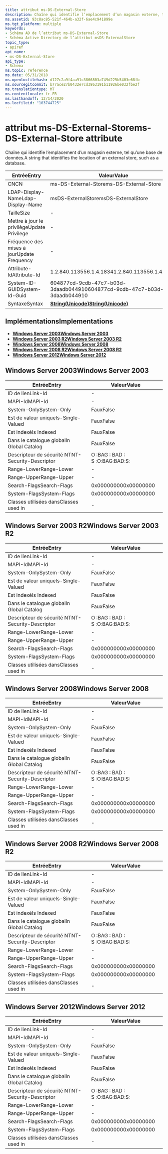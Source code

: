 ```yaml
---
title: attribut ms-DS-External-Store
description: Chaîne qui identifie l’emplacement d’un magasin externe, tel qu’une base de données.
ms.assetid: 93c8ac85-521f-464b-a32f-6ae4c941899e
ms.tgt_platform: multiple
keywords:
- Schéma AD de l’attribut ms-DS-External-Store
- Schéma Active Directory de l’attribut msDS-ExternalStore
topic_type:
- apiref
api_name:
- ms-DS-External-Store
api_type:
- Schema
ms.topic: reference
ms.date: 05/31/2018
ms.openlocfilehash: d127c2a9f4aa91c3866803a749d225b5403e68fb
ms.sourcegitcommit: b77ace27b0432e7cd3863191b11926be032fbe2f
ms.translationtype: MT
ms.contentlocale: fr-FR
ms.lasthandoff: 12/14/2020
ms.locfileid: "103744725"
---
```

# <a name="ms-ds-external-store-attribute"></a><span data-ttu-id="b71a9-105">attribut ms-DS-External-Store</span><span class="sxs-lookup"><span data-stu-id="b71a9-105">ms-DS-External-Store attribute</span></span>

<span data-ttu-id="b71a9-106">Chaîne qui identifie l’emplacement d’un magasin externe, tel qu’une base de données.</span><span class="sxs-lookup"><span data-stu-id="b71a9-106">A string that identifies the location of an external store, such as a database.</span></span>



| <span data-ttu-id="b71a9-107">Entrée</span><span class="sxs-lookup"><span data-stu-id="b71a9-107">Entry</span></span> | <span data-ttu-id="b71a9-108">Valeur</span><span class="sxs-lookup"><span data-stu-id="b71a9-108">Value</span></span> |
|-------------------|---------------------------------------------|
| <span data-ttu-id="b71a9-109">CN</span><span class="sxs-lookup"><span data-stu-id="b71a9-109">CN</span></span>                | <span data-ttu-id="b71a9-110">ms-DS-External-Store</span><span class="sxs-lookup"><span data-stu-id="b71a9-110">ms-DS-External-Store</span></span>                        |
| <span data-ttu-id="b71a9-111">LDAP-Display-Name</span><span class="sxs-lookup"><span data-stu-id="b71a9-111">Ldap-Display-Name</span></span> | <span data-ttu-id="b71a9-112">msDS-ExternalStore</span><span class="sxs-lookup"><span data-stu-id="b71a9-112">msDS-ExternalStore</span></span>                          |
| <span data-ttu-id="b71a9-113">Taille</span><span class="sxs-lookup"><span data-stu-id="b71a9-113">Size</span></span>              | \-                                          |
| <span data-ttu-id="b71a9-114">Mettre à jour le privilège</span><span class="sxs-lookup"><span data-stu-id="b71a9-114">Update Privilege</span></span>  | \-                                          |
| <span data-ttu-id="b71a9-115">Fréquence des mises à jour</span><span class="sxs-lookup"><span data-stu-id="b71a9-115">Update Frequency</span></span>  | \-                                          |
| <span data-ttu-id="b71a9-116">Attribute-Id</span><span class="sxs-lookup"><span data-stu-id="b71a9-116">Attribute-Id</span></span>      | <span data-ttu-id="b71a9-117">1.2.840.113556.1.4.1834</span><span class="sxs-lookup"><span data-stu-id="b71a9-117">1.2.840.113556.1.4.1834</span></span>                     |
| <span data-ttu-id="b71a9-118">System-ID-GUID</span><span class="sxs-lookup"><span data-stu-id="b71a9-118">System-Id-Guid</span></span>    | <span data-ttu-id="b71a9-119">604877cd-9cdb-47c7-b03d-3daadb044910</span><span class="sxs-lookup"><span data-stu-id="b71a9-119">604877cd-9cdb-47c7-b03d-3daadb044910</span></span>        |
| <span data-ttu-id="b71a9-120">Syntaxe</span><span class="sxs-lookup"><span data-stu-id="b71a9-120">Syntax</span></span>            | [<span data-ttu-id="b71a9-121">**String(Unicode)**</span><span class="sxs-lookup"><span data-stu-id="b71a9-121">**String(Unicode)**</span></span>](s-string-unicode.md) |



## <a name="implementations"></a><span data-ttu-id="b71a9-122">Implémentations</span><span class="sxs-lookup"><span data-stu-id="b71a9-122">Implementations</span></span>

-   [<span data-ttu-id="b71a9-123">**Windows Server 2003**</span><span class="sxs-lookup"><span data-stu-id="b71a9-123">**Windows Server 2003**</span></span>](#windows-server-2003)
-   [<span data-ttu-id="b71a9-124">**Windows Server 2003 R2**</span><span class="sxs-lookup"><span data-stu-id="b71a9-124">**Windows Server 2003 R2**</span></span>](#windows-server-2003-r2)
-   [<span data-ttu-id="b71a9-125">**Windows Server 2008**</span><span class="sxs-lookup"><span data-stu-id="b71a9-125">**Windows Server 2008**</span></span>](#windows-server-2008)
-   [<span data-ttu-id="b71a9-126">**Windows Server 2008 R2**</span><span class="sxs-lookup"><span data-stu-id="b71a9-126">**Windows Server 2008 R2**</span></span>](#windows-server-2008-r2)
-   [<span data-ttu-id="b71a9-127">**Windows Server 2012**</span><span class="sxs-lookup"><span data-stu-id="b71a9-127">**Windows Server 2012**</span></span>](#windows-server-2012)

## <a name="windows-server-2003"></a><span data-ttu-id="b71a9-128">Windows Server 2003</span><span class="sxs-lookup"><span data-stu-id="b71a9-128">Windows Server 2003</span></span>



| <span data-ttu-id="b71a9-129">Entrée</span><span class="sxs-lookup"><span data-stu-id="b71a9-129">Entry</span></span> | <span data-ttu-id="b71a9-130">Valeur</span><span class="sxs-lookup"><span data-stu-id="b71a9-130">Value</span></span> |
|------------------------|--------------|
| <span data-ttu-id="b71a9-131">ID de lien</span><span class="sxs-lookup"><span data-stu-id="b71a9-131">Link-Id</span></span>                | \-           |
| <span data-ttu-id="b71a9-132">MAPI-Id</span><span class="sxs-lookup"><span data-stu-id="b71a9-132">MAPI-Id</span></span>                | \-           |
| <span data-ttu-id="b71a9-133">System-Only</span><span class="sxs-lookup"><span data-stu-id="b71a9-133">System-Only</span></span>            | <span data-ttu-id="b71a9-134">Faux</span><span class="sxs-lookup"><span data-stu-id="b71a9-134">False</span></span>        |
| <span data-ttu-id="b71a9-135">Est de valeur unique</span><span class="sxs-lookup"><span data-stu-id="b71a9-135">Is-Single-Valued</span></span>       | <span data-ttu-id="b71a9-136">Faux</span><span class="sxs-lookup"><span data-stu-id="b71a9-136">False</span></span>        |
| <span data-ttu-id="b71a9-137">Est indexé</span><span class="sxs-lookup"><span data-stu-id="b71a9-137">Is Indexed</span></span>             | <span data-ttu-id="b71a9-138">Faux</span><span class="sxs-lookup"><span data-stu-id="b71a9-138">False</span></span>        |
| <span data-ttu-id="b71a9-139">Dans le catalogue global</span><span class="sxs-lookup"><span data-stu-id="b71a9-139">In Global Catalog</span></span>      | <span data-ttu-id="b71a9-140">Faux</span><span class="sxs-lookup"><span data-stu-id="b71a9-140">False</span></span>        |
| <span data-ttu-id="b71a9-141">Descripteur de sécurité NT</span><span class="sxs-lookup"><span data-stu-id="b71a9-141">NT-Security-Descriptor</span></span> | <span data-ttu-id="b71a9-142">O :BAG : BAD : S :</span><span class="sxs-lookup"><span data-stu-id="b71a9-142">O:BAG:BAD:S:</span></span> |
| <span data-ttu-id="b71a9-143">Range-Lower</span><span class="sxs-lookup"><span data-stu-id="b71a9-143">Range-Lower</span></span>            | \-           |
| <span data-ttu-id="b71a9-144">Range-Upper</span><span class="sxs-lookup"><span data-stu-id="b71a9-144">Range-Upper</span></span>            | \-           |
| <span data-ttu-id="b71a9-145">Search-Flags</span><span class="sxs-lookup"><span data-stu-id="b71a9-145">Search-Flags</span></span>           | <span data-ttu-id="b71a9-146">0x00000000</span><span class="sxs-lookup"><span data-stu-id="b71a9-146">0x00000000</span></span>   |
| <span data-ttu-id="b71a9-147">System-Flags</span><span class="sxs-lookup"><span data-stu-id="b71a9-147">System-Flags</span></span>           | <span data-ttu-id="b71a9-148">0x00000000</span><span class="sxs-lookup"><span data-stu-id="b71a9-148">0x00000000</span></span>   |
| <span data-ttu-id="b71a9-149">Classes utilisées dans</span><span class="sxs-lookup"><span data-stu-id="b71a9-149">Classes used in</span></span>        | \-           |



## <a name="windows-server-2003-r2"></a><span data-ttu-id="b71a9-150">Windows Server 2003 R2</span><span class="sxs-lookup"><span data-stu-id="b71a9-150">Windows Server 2003 R2</span></span>



| <span data-ttu-id="b71a9-151">Entrée</span><span class="sxs-lookup"><span data-stu-id="b71a9-151">Entry</span></span> | <span data-ttu-id="b71a9-152">Valeur</span><span class="sxs-lookup"><span data-stu-id="b71a9-152">Value</span></span> |
|------------------------|--------------|
| <span data-ttu-id="b71a9-153">ID de lien</span><span class="sxs-lookup"><span data-stu-id="b71a9-153">Link-Id</span></span>                | \-           |
| <span data-ttu-id="b71a9-154">MAPI-Id</span><span class="sxs-lookup"><span data-stu-id="b71a9-154">MAPI-Id</span></span>                | \-           |
| <span data-ttu-id="b71a9-155">System-Only</span><span class="sxs-lookup"><span data-stu-id="b71a9-155">System-Only</span></span>            | <span data-ttu-id="b71a9-156">Faux</span><span class="sxs-lookup"><span data-stu-id="b71a9-156">False</span></span>        |
| <span data-ttu-id="b71a9-157">Est de valeur unique</span><span class="sxs-lookup"><span data-stu-id="b71a9-157">Is-Single-Valued</span></span>       | <span data-ttu-id="b71a9-158">Faux</span><span class="sxs-lookup"><span data-stu-id="b71a9-158">False</span></span>        |
| <span data-ttu-id="b71a9-159">Est indexé</span><span class="sxs-lookup"><span data-stu-id="b71a9-159">Is Indexed</span></span>             | <span data-ttu-id="b71a9-160">Faux</span><span class="sxs-lookup"><span data-stu-id="b71a9-160">False</span></span>        |
| <span data-ttu-id="b71a9-161">Dans le catalogue global</span><span class="sxs-lookup"><span data-stu-id="b71a9-161">In Global Catalog</span></span>      | <span data-ttu-id="b71a9-162">Faux</span><span class="sxs-lookup"><span data-stu-id="b71a9-162">False</span></span>        |
| <span data-ttu-id="b71a9-163">Descripteur de sécurité NT</span><span class="sxs-lookup"><span data-stu-id="b71a9-163">NT-Security-Descriptor</span></span> | <span data-ttu-id="b71a9-164">O :BAG : BAD : S :</span><span class="sxs-lookup"><span data-stu-id="b71a9-164">O:BAG:BAD:S:</span></span> |
| <span data-ttu-id="b71a9-165">Range-Lower</span><span class="sxs-lookup"><span data-stu-id="b71a9-165">Range-Lower</span></span>            | \-           |
| <span data-ttu-id="b71a9-166">Range-Upper</span><span class="sxs-lookup"><span data-stu-id="b71a9-166">Range-Upper</span></span>            | \-           |
| <span data-ttu-id="b71a9-167">Search-Flags</span><span class="sxs-lookup"><span data-stu-id="b71a9-167">Search-Flags</span></span>           | <span data-ttu-id="b71a9-168">0x00000000</span><span class="sxs-lookup"><span data-stu-id="b71a9-168">0x00000000</span></span>   |
| <span data-ttu-id="b71a9-169">System-Flags</span><span class="sxs-lookup"><span data-stu-id="b71a9-169">System-Flags</span></span>           | <span data-ttu-id="b71a9-170">0x00000000</span><span class="sxs-lookup"><span data-stu-id="b71a9-170">0x00000000</span></span>   |
| <span data-ttu-id="b71a9-171">Classes utilisées dans</span><span class="sxs-lookup"><span data-stu-id="b71a9-171">Classes used in</span></span>        | \-           |



## <a name="windows-server-2008"></a><span data-ttu-id="b71a9-172">Windows Server 2008</span><span class="sxs-lookup"><span data-stu-id="b71a9-172">Windows Server 2008</span></span>



| <span data-ttu-id="b71a9-173">Entrée</span><span class="sxs-lookup"><span data-stu-id="b71a9-173">Entry</span></span> | <span data-ttu-id="b71a9-174">Valeur</span><span class="sxs-lookup"><span data-stu-id="b71a9-174">Value</span></span> |
|------------------------|--------------|
| <span data-ttu-id="b71a9-175">ID de lien</span><span class="sxs-lookup"><span data-stu-id="b71a9-175">Link-Id</span></span>                | \-           |
| <span data-ttu-id="b71a9-176">MAPI-Id</span><span class="sxs-lookup"><span data-stu-id="b71a9-176">MAPI-Id</span></span>                | \-           |
| <span data-ttu-id="b71a9-177">System-Only</span><span class="sxs-lookup"><span data-stu-id="b71a9-177">System-Only</span></span>            | <span data-ttu-id="b71a9-178">Faux</span><span class="sxs-lookup"><span data-stu-id="b71a9-178">False</span></span>        |
| <span data-ttu-id="b71a9-179">Est de valeur unique</span><span class="sxs-lookup"><span data-stu-id="b71a9-179">Is-Single-Valued</span></span>       | <span data-ttu-id="b71a9-180">Faux</span><span class="sxs-lookup"><span data-stu-id="b71a9-180">False</span></span>        |
| <span data-ttu-id="b71a9-181">Est indexé</span><span class="sxs-lookup"><span data-stu-id="b71a9-181">Is Indexed</span></span>             | <span data-ttu-id="b71a9-182">Faux</span><span class="sxs-lookup"><span data-stu-id="b71a9-182">False</span></span>        |
| <span data-ttu-id="b71a9-183">Dans le catalogue global</span><span class="sxs-lookup"><span data-stu-id="b71a9-183">In Global Catalog</span></span>      | <span data-ttu-id="b71a9-184">Faux</span><span class="sxs-lookup"><span data-stu-id="b71a9-184">False</span></span>        |
| <span data-ttu-id="b71a9-185">Descripteur de sécurité NT</span><span class="sxs-lookup"><span data-stu-id="b71a9-185">NT-Security-Descriptor</span></span> | <span data-ttu-id="b71a9-186">O :BAG : BAD : S :</span><span class="sxs-lookup"><span data-stu-id="b71a9-186">O:BAG:BAD:S:</span></span> |
| <span data-ttu-id="b71a9-187">Range-Lower</span><span class="sxs-lookup"><span data-stu-id="b71a9-187">Range-Lower</span></span>            | \-           |
| <span data-ttu-id="b71a9-188">Range-Upper</span><span class="sxs-lookup"><span data-stu-id="b71a9-188">Range-Upper</span></span>            | \-           |
| <span data-ttu-id="b71a9-189">Search-Flags</span><span class="sxs-lookup"><span data-stu-id="b71a9-189">Search-Flags</span></span>           | <span data-ttu-id="b71a9-190">0x00000000</span><span class="sxs-lookup"><span data-stu-id="b71a9-190">0x00000000</span></span>   |
| <span data-ttu-id="b71a9-191">System-Flags</span><span class="sxs-lookup"><span data-stu-id="b71a9-191">System-Flags</span></span>           | <span data-ttu-id="b71a9-192">0x00000000</span><span class="sxs-lookup"><span data-stu-id="b71a9-192">0x00000000</span></span>   |
| <span data-ttu-id="b71a9-193">Classes utilisées dans</span><span class="sxs-lookup"><span data-stu-id="b71a9-193">Classes used in</span></span>        | \-           |



## <a name="windows-server-2008-r2"></a><span data-ttu-id="b71a9-194">Windows Server 2008 R2</span><span class="sxs-lookup"><span data-stu-id="b71a9-194">Windows Server 2008 R2</span></span>



| <span data-ttu-id="b71a9-195">Entrée</span><span class="sxs-lookup"><span data-stu-id="b71a9-195">Entry</span></span> | <span data-ttu-id="b71a9-196">Valeur</span><span class="sxs-lookup"><span data-stu-id="b71a9-196">Value</span></span> |
|------------------------|--------------|
| <span data-ttu-id="b71a9-197">ID de lien</span><span class="sxs-lookup"><span data-stu-id="b71a9-197">Link-Id</span></span>                | \-           |
| <span data-ttu-id="b71a9-198">MAPI-Id</span><span class="sxs-lookup"><span data-stu-id="b71a9-198">MAPI-Id</span></span>                | \-           |
| <span data-ttu-id="b71a9-199">System-Only</span><span class="sxs-lookup"><span data-stu-id="b71a9-199">System-Only</span></span>            | <span data-ttu-id="b71a9-200">Faux</span><span class="sxs-lookup"><span data-stu-id="b71a9-200">False</span></span>        |
| <span data-ttu-id="b71a9-201">Est de valeur unique</span><span class="sxs-lookup"><span data-stu-id="b71a9-201">Is-Single-Valued</span></span>       | <span data-ttu-id="b71a9-202">Faux</span><span class="sxs-lookup"><span data-stu-id="b71a9-202">False</span></span>        |
| <span data-ttu-id="b71a9-203">Est indexé</span><span class="sxs-lookup"><span data-stu-id="b71a9-203">Is Indexed</span></span>             | <span data-ttu-id="b71a9-204">Faux</span><span class="sxs-lookup"><span data-stu-id="b71a9-204">False</span></span>        |
| <span data-ttu-id="b71a9-205">Dans le catalogue global</span><span class="sxs-lookup"><span data-stu-id="b71a9-205">In Global Catalog</span></span>      | <span data-ttu-id="b71a9-206">Faux</span><span class="sxs-lookup"><span data-stu-id="b71a9-206">False</span></span>        |
| <span data-ttu-id="b71a9-207">Descripteur de sécurité NT</span><span class="sxs-lookup"><span data-stu-id="b71a9-207">NT-Security-Descriptor</span></span> | <span data-ttu-id="b71a9-208">O :BAG : BAD : S :</span><span class="sxs-lookup"><span data-stu-id="b71a9-208">O:BAG:BAD:S:</span></span> |
| <span data-ttu-id="b71a9-209">Range-Lower</span><span class="sxs-lookup"><span data-stu-id="b71a9-209">Range-Lower</span></span>            | \-           |
| <span data-ttu-id="b71a9-210">Range-Upper</span><span class="sxs-lookup"><span data-stu-id="b71a9-210">Range-Upper</span></span>            | \-           |
| <span data-ttu-id="b71a9-211">Search-Flags</span><span class="sxs-lookup"><span data-stu-id="b71a9-211">Search-Flags</span></span>           | <span data-ttu-id="b71a9-212">0x00000000</span><span class="sxs-lookup"><span data-stu-id="b71a9-212">0x00000000</span></span>   |
| <span data-ttu-id="b71a9-213">System-Flags</span><span class="sxs-lookup"><span data-stu-id="b71a9-213">System-Flags</span></span>           | <span data-ttu-id="b71a9-214">0x00000000</span><span class="sxs-lookup"><span data-stu-id="b71a9-214">0x00000000</span></span>   |
| <span data-ttu-id="b71a9-215">Classes utilisées dans</span><span class="sxs-lookup"><span data-stu-id="b71a9-215">Classes used in</span></span>        | \-           |



## <a name="windows-server-2012"></a><span data-ttu-id="b71a9-216">Windows Server 2012</span><span class="sxs-lookup"><span data-stu-id="b71a9-216">Windows Server 2012</span></span>



| <span data-ttu-id="b71a9-217">Entrée</span><span class="sxs-lookup"><span data-stu-id="b71a9-217">Entry</span></span> | <span data-ttu-id="b71a9-218">Valeur</span><span class="sxs-lookup"><span data-stu-id="b71a9-218">Value</span></span> |
|------------------------|--------------|
| <span data-ttu-id="b71a9-219">ID de lien</span><span class="sxs-lookup"><span data-stu-id="b71a9-219">Link-Id</span></span>                | \-           |
| <span data-ttu-id="b71a9-220">MAPI-Id</span><span class="sxs-lookup"><span data-stu-id="b71a9-220">MAPI-Id</span></span>                | \-           |
| <span data-ttu-id="b71a9-221">System-Only</span><span class="sxs-lookup"><span data-stu-id="b71a9-221">System-Only</span></span>            | <span data-ttu-id="b71a9-222">Faux</span><span class="sxs-lookup"><span data-stu-id="b71a9-222">False</span></span>        |
| <span data-ttu-id="b71a9-223">Est de valeur unique</span><span class="sxs-lookup"><span data-stu-id="b71a9-223">Is-Single-Valued</span></span>       | <span data-ttu-id="b71a9-224">Faux</span><span class="sxs-lookup"><span data-stu-id="b71a9-224">False</span></span>        |
| <span data-ttu-id="b71a9-225">Est indexé</span><span class="sxs-lookup"><span data-stu-id="b71a9-225">Is Indexed</span></span>             | <span data-ttu-id="b71a9-226">Faux</span><span class="sxs-lookup"><span data-stu-id="b71a9-226">False</span></span>        |
| <span data-ttu-id="b71a9-227">Dans le catalogue global</span><span class="sxs-lookup"><span data-stu-id="b71a9-227">In Global Catalog</span></span>      | <span data-ttu-id="b71a9-228">Faux</span><span class="sxs-lookup"><span data-stu-id="b71a9-228">False</span></span>        |
| <span data-ttu-id="b71a9-229">Descripteur de sécurité NT</span><span class="sxs-lookup"><span data-stu-id="b71a9-229">NT-Security-Descriptor</span></span> | <span data-ttu-id="b71a9-230">O :BAG : BAD : S :</span><span class="sxs-lookup"><span data-stu-id="b71a9-230">O:BAG:BAD:S:</span></span> |
| <span data-ttu-id="b71a9-231">Range-Lower</span><span class="sxs-lookup"><span data-stu-id="b71a9-231">Range-Lower</span></span>            | \-           |
| <span data-ttu-id="b71a9-232">Range-Upper</span><span class="sxs-lookup"><span data-stu-id="b71a9-232">Range-Upper</span></span>            | \-           |
| <span data-ttu-id="b71a9-233">Search-Flags</span><span class="sxs-lookup"><span data-stu-id="b71a9-233">Search-Flags</span></span>           | <span data-ttu-id="b71a9-234">0x00000000</span><span class="sxs-lookup"><span data-stu-id="b71a9-234">0x00000000</span></span>   |
| <span data-ttu-id="b71a9-235">System-Flags</span><span class="sxs-lookup"><span data-stu-id="b71a9-235">System-Flags</span></span>           | <span data-ttu-id="b71a9-236">0x00000000</span><span class="sxs-lookup"><span data-stu-id="b71a9-236">0x00000000</span></span>   |
| <span data-ttu-id="b71a9-237">Classes utilisées dans</span><span class="sxs-lookup"><span data-stu-id="b71a9-237">Classes used in</span></span>        | \-           |



 

 




